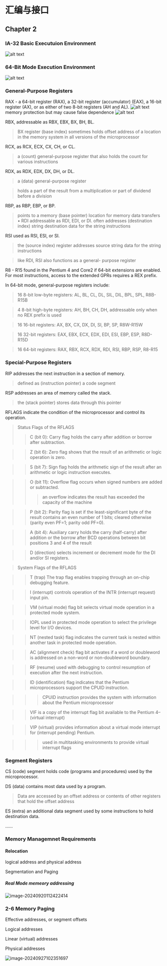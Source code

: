# 汇编与接口

## Chapter 2
### IA-32 Basic Executuion Environment
![alt text](./page2.assets/image.png)

### 64-Bit Mode Execution Environment
![alt text](./page2.assets/image-1.png)

### General-Purpose Registers
RAX - a 64-bit register (RAX), a 32-bit register (accumulator) (EAX), a 16-bit register (AX), or as either of two 8-bit registers (AH and AL).
![alt text](./page2.assets/image-2.png)
memory protection but may cause false dependence
![alt text](./page2.assets/image-3.png)

RBX, addressable as RBX, EBX, BX, BH, BL.
> BX register (base index) sometimes holds offset address of a location in the memory system in all versions of the microprocessor

RCX, as RCX, ECX, CX, CH, or CL.
> a (count) general-purpose register that also holds the count for various instructions

RDX, as RDX, EDX, DX, DH, or DL.
> a (data) general-purpose register

> holds a part of the result from a multiplication or part of dividend before a division

RBP, as RBP, EBP, or BP.
> points to a memory (base pointer) location for memory data transfers
•
RDI addressable as RDI, EDI, or DI.
> often addresses (destination index) string destination data for the string instructions

RSI used as RSI, ESI, or SI.
> the (source index) register addresses source string data for the string instructions

> like RDI, RSI also functions as a general- purpose register

R8 - R15 found in the Pentium 4 and Core2 if 64-bit extensions are enabled. For most instructions, access to the extended GPRs requires a REX prefix.

In 64-bit mode, general-purpose registers include:
> 16 8-bit low-byte registers: AL, BL, CL, DL, SIL, DIL, BPL, SPL, R8B-R15B

> 4 8-bit high-byte registers: AH, BH, CH, DH, addressable only when no REX prefix is used

> 16 16-bit registers: AX, BX, CX, DX, DI, SI, BP, SP, R8W-R15W

> 16 32-bit registers: EAX, EBX, ECX, EDX, EDI, ESI, EBP, ESP, R8D-R15D

> 16 64-bit registers: RAX, RBX, RCX, RDX, RDI, RSI, RBP, RSP, R8-R15

### Special-Purpose Registers

RIP addresses the next instruction in a section of memory.
> defined as (instruction pointer) a code segment

RSP addresses an area of memory called the stack.
> the (stack pointer) stores data through this pointer

RFLAGS indicate the condition of the microprocessor and control its operation.

> Status Flags of the RFLAGS
>> C (bit 0): Carry flag holds the carry after addition or borrow after subtraction.

>> Z (bit 6): Zero flag shows that the result of an arithmetic or logic operation is zero.

>> S (bit 7): Sign flag holds the arithmetic sign of the result after an arithmetic or logic instruction executes.

>> O (bit 11): Overflow flag occurs when signed numbers are added or subtracted.
>>> an overflow indicates the result has exceeded the capacity of the machine

>> P (bit 2): Parity flag is set if the least-significant byte of the result contains an even number of 1 bits; cleared otherwise (parity even PF=1; parity odd PF=0).

>> A (bit 4): Auxiliary carry holds the carry (half-carry) after addition or the borrow after BCD operations between bit positions 3 and 4 of the result

>> D (direction) selects increment or decrement mode for the DI and/or SI registers.

> System Flags of the RFLAGS

>> T (trap) The trap flag enables trapping through an on-chip debugging feature.

>> I (interrupt) controls operation of the INTR (interrupt request) input pin.

>> VM (virtual mode) flag bit selects virtual mode operation in a protected mode system.

>> IOPL used in protected mode operation to select the privilege level for I/O devices.

>> NT (nested task) flag indicates the current task is nested within another task in protected mode operation.

>> AC (alignment check) flag bit activates if a word or doubleword is addressed on a non-word or non-doubleword boundary.

>> RF (resume) used with debugging to control resumption of execution after the next instruction.

>> ID (identification) flag indicates that the Pentium microprocessors support the CPUID instruction.

>>> CPUID instruction provides the system with information about the Pentium microprocessor

>> VIF is a copy of the interrupt flag bit available to the Pentium 4–(virtual interrupt)

>> VIP (virtual) provides information about a virtual mode interrupt for (interrupt pending) Pentium.

>>> used in multitasking environments to provide virtual interrupt flags

### Segment Registers

CS (code) segment holds code (programs and procedures) used by the microprocessor.

DS (data) contains most data used by a program.
> Data are accessed by an offset address or contents of other registers that hold the offset address

ES (extra) an additional data segment used by some instructions to hold destination data.

......

### Memory Managemnet Requirements

#### Relocation

logical address and physical address

Segmentation and Paging

##### Real Mode memeory addressing

![image-20240920112422414](./page2.assets/image-20240920112422414.png)




### 2-6 Memory Paging

Effective addresses, or segment offsets

Logical addresses

Linear (virtual) addresses

Physical addresses

![image-20240927102351697](./page2.assets/image-20240927102351697.png)